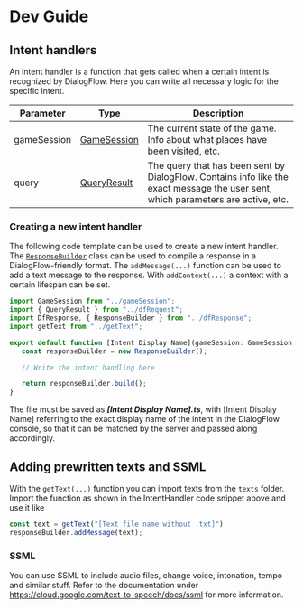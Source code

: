 # Dev Guide

## Intent handlers

An intent handler is a function that gets called when a certain intent is recognized by DialogFlow. Here you can write all necessary logic for the specific intent. 

| Parameter | Type | Description |
| --- | --- | --- |
| gameSession | [GameSession](https://github.com/Snowfire01/escape_tu/blob/ae4609f118776081574f0936226a9cd9e1b7e322/gameSession.ts) | The current state of the game. Info about what places have been visited, etc. |
| query | [QueryResult](https://github.com/Snowfire01/escape_tu/blob/ae4609f118776081574f0936226a9cd9e1b7e322/dfRequest.ts#L8) | The query that has been sent by DialogFlow. Contains info like the exact message the user sent, which parameters are active, etc.

### Creating a new intent handler

The following code template can be used to create a new intent handler. The [`ResponseBuilder`](https://github.com/Snowfire01/escape_tu/blob/ae4609f118776081574f0936226a9cd9e1b7e322/dfResponse.ts#L1) class can be used to compile a response in a DialogFlow-friendly format. The `addMessage(...)` function can be used to add a text message to the response. With `addContext(...)` a context with a certain lifespan can be set.

``` typescript
import GameSession from "../gameSession";
import { QueryResult } from "../dfRequest";
import DfResponse, { ResponseBuilder } from "../dfResponse";
import getText from "../getText";

export default function [Intent Display Name](gameSession: GameSession, query: QueryResult): DfResponse | undefined {
   const responseBuilder = new ResponseBuilder();

   // Write the intent handling here

   return responseBuilder.build();
}
```

The file must be saved as **<i>[Intent Display Name].ts</i>**, with [Intent Display Name] referring to the exact display name of the intent in the DialogFlow console, so that it can be matched by the server and passed along accordingly.

## Adding prewritten texts and SSML
With the `getText(...)` function you can import texts from the `texts` folder. Import the function as shown in the IntentHandler code snippet above and use it like

``` typescript
const text = getText("[Text file name without .txt]")
responseBuilder.addMessage(text);
```

### SSML
You can use SSML to include audio files, change voice, intonation, tempo and similar stuff. Refer to the documentation under https://cloud.google.com/text-to-speech/docs/ssml for more information.
